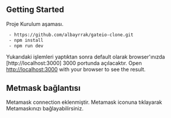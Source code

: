 ## Getting Started

Proje Kurulum aşaması.

```bash
 - https://github.com/albayrrak/gateio-clone.git
 - npm install
 - npm run dev
```

Yukarıdaki işlemleri yaptıktan sonra default olarak browser'ınızda [http://localhost:3000] 3000 portunda açılacaktır.
Open [http://localhost:3000](http://localhost:3000) with your browser to see the result.

## Metmask bağlantısı

Metamask connection eklenmiştir. Metamask iconuna tıklayarak Metamaskınızı bağlayabilirsiniz.
